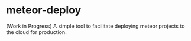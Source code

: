 # meteor-deploy
(Work in Progress) A simple tool to facilitate deploying meteor projects to the cloud for production.

